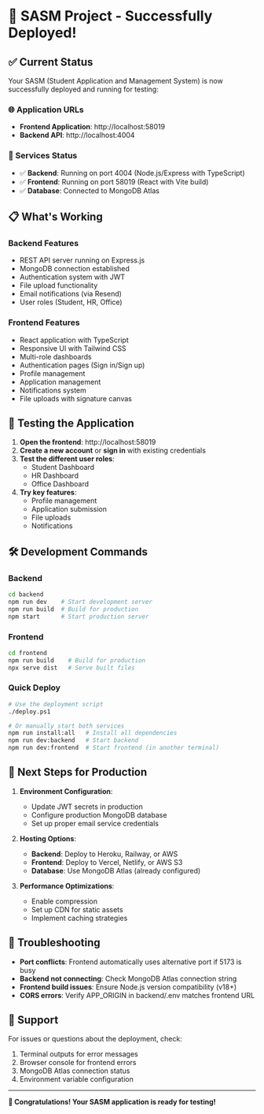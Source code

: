 # 🚀 SASM Project - Successfully Deployed!

## ✅ Current Status

Your SASM (Student Application and Management System) is now successfully deployed and running for testing:

### 🌐 Application URLs

- **Frontend Application**: http://localhost:58019
- **Backend API**: http://localhost:4004

### 🔧 Services Status

- ✅ **Backend**: Running on port 4004 (Node.js/Express with TypeScript)
- ✅ **Frontend**: Running on port 58019 (React with Vite build)
- ✅ **Database**: Connected to MongoDB Atlas

## 📋 What's Working

### Backend Features

- REST API server running on Express.js
- MongoDB connection established
- Authentication system with JWT
- File upload functionality
- Email notifications (via Resend)
- User roles (Student, HR, Office)

### Frontend Features

- React application with TypeScript
- Responsive UI with Tailwind CSS
- Multi-role dashboards
- Authentication pages (Sign in/Sign up)
- Profile management
- Application management
- Notifications system
- File uploads with signature canvas

## 🎯 Testing the Application

1. **Open the frontend**: http://localhost:58019
2. **Create a new account** or **sign in** with existing credentials
3. **Test the different user roles**:
   - Student Dashboard
   - HR Dashboard
   - Office Dashboard
4. **Try key features**:
   - Profile management
   - Application submission
   - File uploads
   - Notifications

## 🛠️ Development Commands

### Backend

```bash
cd backend
npm run dev    # Start development server
npm run build  # Build for production
npm start      # Start production server
```

### Frontend

```bash
cd frontend
npm run build    # Build for production
npx serve dist   # Serve built files
```

### Quick Deploy

```bash
# Use the deployment script
./deploy.ps1

# Or manually start both services
npm run install:all   # Install all dependencies
npm run dev:backend   # Start backend
npm run dev:frontend  # Start frontend (in another terminal)
```

## 📝 Next Steps for Production

1. **Environment Configuration**:

   - Update JWT secrets in production
   - Configure production MongoDB database
   - Set up proper email service credentials

2. **Hosting Options**:

   - **Backend**: Deploy to Heroku, Railway, or AWS
   - **Frontend**: Deploy to Vercel, Netlify, or AWS S3
   - **Database**: Use MongoDB Atlas (already configured)

3. **Performance Optimizations**:
   - Enable compression
   - Set up CDN for static assets
   - Implement caching strategies

## 🐛 Troubleshooting

- **Port conflicts**: Frontend automatically uses alternative port if 5173 is busy
- **Backend not connecting**: Check MongoDB Atlas connection string
- **Frontend build issues**: Ensure Node.js version compatibility (v18+)
- **CORS errors**: Verify APP_ORIGIN in backend/.env matches frontend URL

## 📧 Support

For issues or questions about the deployment, check:

1. Terminal outputs for error messages
2. Browser console for frontend errors
3. MongoDB Atlas connection status
4. Environment variable configuration

---

**🎉 Congratulations! Your SASM application is ready for testing!**
